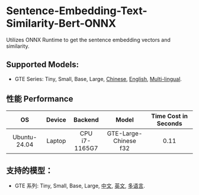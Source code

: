 # Sentence-Embedding-Text-Similarity-Bert-ONNX
 Utilizes ONNX Runtime to get the sentence embedding vectors and similarity.

## Supported Models:
- GTE Series: Tiny, Small, Base, Large, [Chinese](https://modelscope.cn/models/iic/nlp_gte_sentence-embedding_chinese-large), [English](https://modelscope.cn/models/iic/nlp_gte_sentence-embedding_english-large), [Multi-lingual](https://modelscope.cn/models/iic/gte_sentence-embedding_multilingual-base).


## 性能 Performance  
| OS           | Device       | Backend           | Model        | Time Cost in Seconds|
|:------------:|:------------:|:-----------------:|:------------:|:------------------------------------------------:|
| Ubuntu-24.04 | Laptop      | CPU <br> i7-1165G7 | GTE-Large-Chinese <br> f32 | 0.11                               |


## 支持的模型：
- GTE 系列: Tiny, Small, Base, Large, [中文](https://modelscope.cn/models/iic/nlp_gte_sentence-embedding_chinese-large), [英文](https://modelscope.cn/models/iic/nlp_gte_sentence-embedding_english-large), [多语言](https://modelscope.cn/models/iic/gte_sentence-embedding_multilingual-base).
